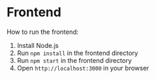 # Frontend

How to run the frontend:
1. Install Node.js
2. Run `npm install` in the frontend directory
3. Run `npm start` in the frontend directory
4. Open `http://localhost:3000` in your browser
